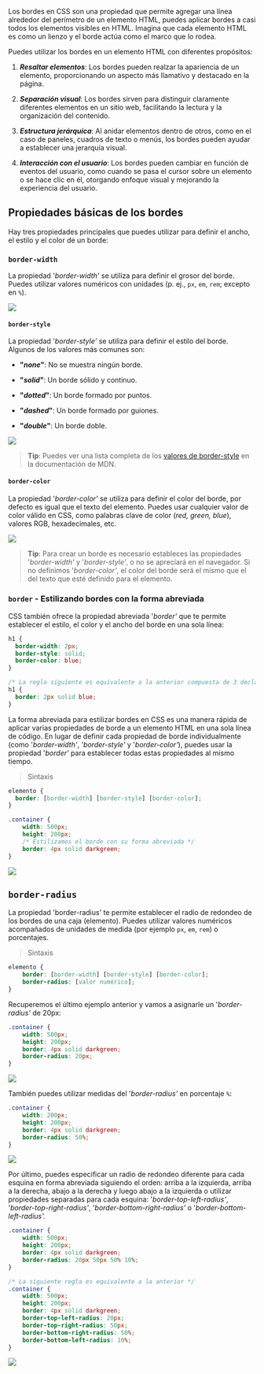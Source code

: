 Los bordes en CSS son una propiedad que permite agregar una línea alrededor del perímetro de un elemento HTML, puedes aplicar bordes a casi todos los elementos visibles en HTML. Imagina que cada elemento HTML es como un lienzo y el borde actúa como el marco que lo rodea.

Puedes utilizar los bordes en un elemento HTML con diferentes propósitos:

1. **_Resaltar elementos_**: Los bordes pueden realzar la apariencia de un elemento, proporcionando un aspecto más llamativo y destacado en la página.
    
2. **_Separación visual_**: Los bordes sirven para distinguir claramente diferentes elementos en un sitio web, facilitando la lectura y la organización del contenido.
    
3. **_Estructura jerárquica_**: Al anidar elementos dentro de otros, como en el caso de paneles, cuadros de texto o menús, los bordes pueden ayudar a establecer una jerarquía visual.
    
4. **_Interacción con el usuario_**: Los bordes pueden cambiar en función de eventos del usuario, como cuando se pasa el cursor sobre un elemento o se hace clic en él, otorgando enfoque visual y mejorando la experiencia del usuario.


## Propiedades básicas de los bordes

Hay tres propiedades principales que puedes utilizar para definir el ancho, el estilo y el color de un borde:


### `border-width`

La propiedad '_border-width'_ se utiliza para definir el grosor del borde. Puedes utilizar valores numéricos con unidades (p. ej., `px`, `em`, `rem`; excepto en `%`).

![](./images/05-border-width.png)


#### `border-style`

La propiedad '_border-style'_ se utiliza para definir el estilo del borde. Algunos de los valores más comunes son:

- **"_none_"**: No se muestra ningún borde.
    
- **"_solid_"**: Un borde sólido y continuo.
    
- **"_dotted_"**: Un borde formado por puntos.
    
- **"_dashed_"**: Un borde formado por guiones.
    
- **"_double_"**: Un borde doble.

![](./images/05-border-style.png)

> **Tip**: Puedes ver una lista completa de los [valores de border-style](https://developer.mozilla.org/es/docs/Web/CSS/border-style#values) en la documentación de MDN.


#### `border-color`

La propiedad '_border-color'_ se utiliza para definir el color del borde, por defecto es igual que el texto del elemento. Puedes usar cualquier valor de color válido en CSS, como palabras clave de color (_red, green, blue_), valores RGB, hexadecimales, etc.

![](./images/05-border-color.png)

> **Tip**: Para crear un borde es necesario estableces las propiedades '_border-width'_ y '_border-style'_, o no se apreciará en el navegador. Si no definimos '_border-color'_, el color del borde será el mismo que el del texto que esté definido para el elemento.

### `border` - Estilizando bordes con la forma abreviada

CSS también ofrece la propiedad abreviada '_border'_ que te permite establecer el estilo, el color y el ancho del borde en una sola línea:

```CSS
h1 {
  border-width: 2px;
  border-style: solid;
  border-color: blue;
}

/* La regla siguiente es equivalente a la anterior compuesta de 3 declaraciones */
h1 {
  border: 2px solid blue;
}
```

La forma abreviada para estilizar bordes en CSS es una manera rápida de aplicar varias propiedades de borde a un elemento HTML en una sola línea de código. En lugar de definir cada propiedad de borde individualmente (como '_border-width'_, '_border-style'_ y '_border-color'_), puedes usar la propiedad '_border'_ para establecer todas estas propiedades al mismo tiempo.

> Sintaxis
```CSS
elemento {
  border: [border-width] [border-style] [border-color];
}
```
	
```CSS
.container {
    width: 500px;
    height: 200px;
    /* Estilizamos el borde con su forma abreviada */
    border: 4px solid darkgreen;
}
```
	
![](./images/05-border.png)

## `border-radius`

La propiedad 'border-radius' te permite establecer el radio de redondeo de los bordes de una caja (elemento). Puedes utilizar valores numéricos acompañados de unidades de medida (por ejemplo `px`, `em`, `rem`) o porcentajes.

> Sintaxis
```CSS
elemento {
    border: [border-width] [border-style] [border-color];
    border-radius: [valor numérico];
}
```

Recuperemos el último ejemplo anterior y vamos a asignarle un '_border-radius'_ de 20px:

```CSS
.container {
    width: 500px;
    height: 200px;
    border: 4px solid darkgreen;
    border-radius: 20px;
}
```
	
![](./images/05-border-radius.png)

También puedes utilizar medidas del '_border-radius'_ en porcentaje `%`:

```CSS
.container {
    width: 200px;
    height: 200px;
    border: 4px solid darkgreen;
    border-radius: 50%;
}
```
	
![](./images/05-border-radius-percent.png)

Por último, puedes especificar un radio de redondeo diferente para cada esquina en forma abreviada siguiendo el orden: arriba a la izquierda, arriba a la derecha, abajo a la derecha y luego abajo a la izquierda o utilizar propiedades separadas para cada esquina: '_border-top-left-radius'_, '_border-top-right-radius'_, '_border-bottom-right-radius'_ o '_border-bottom-left-radius'._

```CSS
.container {
    width: 500px;
    height: 200px;
    border: 4px solid darkgreen;
    border-radius: 20px 50px 50% 10%;
}

/* La siguiente regla es equivalente a la anterior */
.container {
    width: 500px;
    height: 200px;
    border: 4px solid darkgreen;
    border-top-left-radius: 20px;
    border-top-right-radius: 50px;
    border-bottom-right-radius: 50%;
    border-bottom-left-radius: 10%;
}
```
	
![](./images/05-border-radius-single.png)


